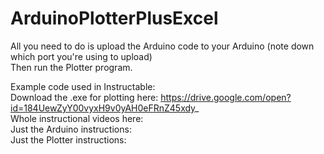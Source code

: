 # ArduinoPlotterPlusExcel
All you need to do is upload the Arduino code to your Arduino (note down which port you're using to upload)  
Then run the Plotter program.

Example code used in Instructable:  
Download the .exe for plotting here: https://drive.google.com/open?id=184UewZyY00vyxH9v0yAH0eFRnZ45xdy_  
Whole instructional videos here:   
Just the Arduino instructions:  
Just the Plotter instructions:  
